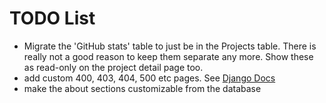 # TODO List

- Migrate the 'GitHub stats' table to just be in the Projects table. There is
  really not a good reason to keep them separate any more. Show these as
  read-only on the project detail page too.
- add custom 400, 403, 404, 500 etc pages. See [Django
  Docs](https://docs.djangoproject.com/en/5.1/topics/http/views/#customizing-error-views)
- make the about sections customizable from the database
